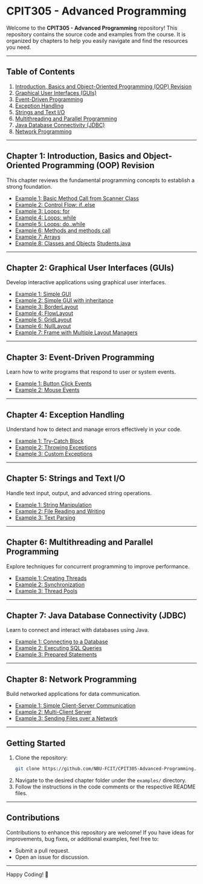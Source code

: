 # CPIT305 - Advanced Programming

Welcome to the **CPIT305 - Advanced Programming** repository! This repository contains the source code and examples from the course. It is organized by chapters to help you easily navigate and find the resources you need.

---

## Table of Contents

1. [Introduction, Basics and Object-Oriented Programming (OOP) Revision](#chapter-1-introduction-basics-and-object-oriented-programming-oop-revision)
3. [Graphical User Interfaces (GUIs)](#chapter-2-graphical-user-interfaces-guis)
4. [Event-Driven Programming](#chapter-3-event-driven-programming)
5. [Exception Handling](#chapter-4-exception-handling)
6. [Strings and Text I/O](#chapter-5-strings-and-text-io)
7. [Multithreading and Parallel Programming](#chapter-6-multithreading-and-parallel-programming)
8. [Java Database Connectivity (JDBC)](#chapter-7-java-database-connectivity-jdbc)
9. [Network Programming](#chapter-8-network-programming)

---

## Chapter 1: Introduction, Basics and Object-Oriented Programming (OOP) Revision 
This chapter reviews the fundamental programming concepts to establish a strong foundation.
- [Example 1: Basic Method Call from Scanner Class](CodeExamples/src/cpit305/chapter1/Example01.java)
- [Example 2: Control Flow: if..else](CodeExamples/src/cpit305/chapter1/Example02.java)
- [Example 3: Loops: for](CodeExamples/src/cpit305/chapter1/ForLoopExample.java)
- [Example 4: Loops: while](CodeExamples/src/cpit305/chapter1/WhileLoopExample.java)
- [Example 5: Loops: do..while](CodeExamples/src/cpit305/chapter1/DoWhileLoopExample.java)
- [Example 6: Methods and methods call](CodeExamples/src/cpit305/chapter1/Example04.java)
- [Example 7: Arrays](CodeExamples/src/cpit305/chapter1/Example05.java)
- [Example 8: Classes and Objects](CodeExamples/src/cpit305/chapter1/Example06.java) [Students.java](CodeExamples/src/cpit305/chapter1/Student.java)

---

## Chapter 2: Graphical User Interfaces (GUIs)
Develop interactive applications using graphical user interfaces.
- [Example 1: Simple GUI](CodeExamples/src/cpit305/chapter2/FirstFrame.java)
- [Example 2: Simple GUI with inheritance](CodeExamples/src/cpit305/chapter2/MyFrame.java)
- [Example 3: BorderLayout](CodeExamples/src/cpit305/chapter2/JFrameWithBorderLayout.java)
- [Example 4: FlowLayout](CodeExamples/src/cpit305/chapter2/JFrameWithFlowLayout.java)
- [Example 5: GridLayout](CodeExamples/src/cpit305/chapter2/JFrameWithGridLayout.java)
- [Example 6: NullLayout](CodeExamples/src/cpit305/chapter2/JFrameWithNullLayout.java)
- [Example 7: Frame with Multiple Layout Managers](CodeExamples/src/cpit305/chapter2/MultipleLayoutManagersExample.java)

---

## Chapter 3: Event-Driven Programming
Learn how to write programs that respond to user or system events.
- [Example 1: Button Click Events](examples/chapter3/button_click.java)
- [Example 2: Mouse Events](examples/chapter3/mouse_events.java)

---

## Chapter 4: Exception Handling
Understand how to detect and manage errors effectively in your code.
- [Example 1: Try-Catch Block](examples/chapter4/try_catch.java)
- [Example 2: Throwing Exceptions](examples/chapter4/throwing_exceptions.java)
- [Example 3: Custom Exceptions](examples/chapter4/custom_exceptions.java)

---

## Chapter 5: Strings and Text I/O
Handle text input, output, and advanced string operations.
- [Example 1: String Manipulation](examples/chapter5/string_manipulation.java)
- [Example 2: File Reading and Writing](examples/chapter5/file_io.java)
- [Example 3: Text Parsing](examples/chapter5/text_parsing.java)

---

## Chapter 6: Multithreading and Parallel Programming
Explore techniques for concurrent programming to improve performance.
- [Example 1: Creating Threads](examples/chapter6/creating_threads.java)
- [Example 2: Synchronization](examples/chapter6/synchronization.java)
- [Example 3: Thread Pools](examples/chapter6/thread_pools.java)

---

## Chapter 7: Java Database Connectivity (JDBC)
Learn to connect and interact with databases using Java.
- [Example 1: Connecting to a Database](examples/chapter7/db_connection.java)
- [Example 2: Executing SQL Queries](examples/chapter7/sql_queries.java)
- [Example 3: Prepared Statements](examples/chapter7/prepared_statements.java)

---

## Chapter 8: Network Programming
Build networked applications for data communication.
- [Example 1: Simple Client-Server Communication](examples/chapter8/client_server.java)
- [Example 2: Multi-Client Server](examples/chapter8/multi_client_server.java)
- [Example 3: Sending Files over a Network](examples/chapter8/file_transfer.java)

---

## Getting Started

1. Clone the repository:
   ```bash
   git clone https://github.com/NBU-FCIT/CPIT305-Advanced-Programming.git
   ```
2. Navigate to the desired chapter folder under the `examples/` directory.
3. Follow the instructions in the code comments or the respective README files.

---

## Contributions

Contributions to enhance this repository are welcome! If you have ideas for improvements, bug fixes, or additional examples, feel free to:
- Submit a pull request.
- Open an issue for discussion.

---

Happy Coding! 🚀
